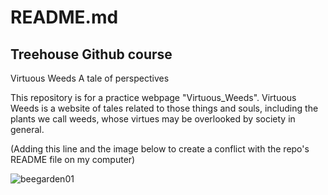 # README.md
## Treehouse Github course
Virtuous Weeds
A tale of perspectives

This repository is for a practice webpage "Virtuous_Weeds".
Virtuous Weeds is a website of tales related to those things and souls, including 
the plants we call weeds, whose virtues may be overlooked by society in general.

(Adding this line and the image below to create a conflict with the repo's README file on my computer)

![beegarden01](https://user-images.githubusercontent.com/42841915/45336420-800b4200-b551-11e8-8f5e-85631ded7481.jpg)

